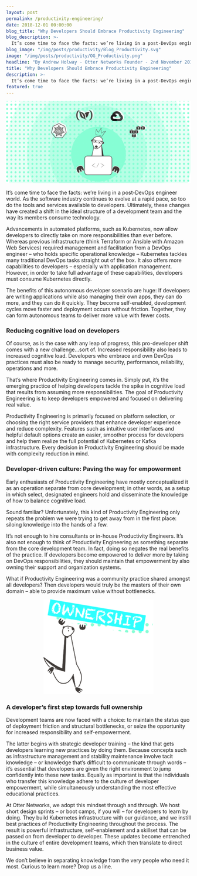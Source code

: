 ```yaml
---
layout: post
permalink: /productivity-engineering/
date: 2018-12-01 00:00:00
blog_title: "Why Developers Should Embrace Productivity Engineering"
blog_description: >-
  It’s come time to face the facts: we’re living in a post-DevOps engineer world. 
blog_image: "/img/posts/productivity/Blog_Productivity.svg"
image: "/img/posts/productivity/OG_Productivity.png"
headline: "By Andrew Holway - Otter Networks Founder - 2nd November 2018"
title: "Why Developers Should Embrace Productivity Engineering"
description: >-
  It’s come time to face the facts: we’re living in a post-DevOps engineer world.
featured: true
---
```

<div>
<img src="/img/posts/productivity/Article_Productivity.svg" alt="Productivity Engineering" />
</div>

It’s come time to face the facts: we’re living in a post-DevOps engineer world. As the software industry continues to evolve at a rapid pace, so too do the tools and services available to developers. Ultimately, these changes have created a shift in the ideal structure of a development team and the way its members consume technology. 

Advancements in automated platforms, such as Kubernetes, now allow developers to directly take on more responsibilities than ever before. Whereas previous infrastructure (think Terraform or Ansible with Amazon Web Services) required management and facilitation from a DevOps engineer – who holds specific operational knowledge – Kubernetes tackles many traditional DevOps tasks straight out of the box. It also offers more capabilities to developers – especially with application management. However, in order to take full advantage of these capabilities, developers must consume Kubernetes directly.

The benefits of this autonomous developer scenario are huge: If developers are writing applications while also managing their own apps, they can do more, and they can do it quickly. They become self-enabled, development cycles move faster and deployment occurs without friction. Together, they can form autonomous teams to deliver more value with fewer costs.


### Reducing cognitive load on developers

Of course, as is the case with any leap of progress, this pro-developer shift comes with a new challenge...sort of. Increased responsibility also leads to increased cognitive load. Developers who embrace and own DevOps practices must also be ready to manage security, performance, reliability, operations and more. 

That’s where Productivity Engineering comes in. Simply put, it’s the emerging practice of helping developers tackle the spike in cognitive load that results from assuming more responsibilities. The goal of Productivity Engineering is to keep developers empowered and focused on delivering real value. 

Productivity Engineering is primarily focused on platform selection, or choosing the right service providers that enhance developer experience and reduce complexity. Features such as intuitive user interfaces and helpful default options create an easier, smoother process for developers and help them realize the full potential of Kubernetes or Kafka infrastructure. Every decision in Productivity Engineering should be made with complexity reduction in mind. 


### Developer-driven culture: Paving the way for empowerment 


Early enthusiasts of Productivity Engineering have mostly conceptualized it as an operation separate from core development; in other words, as a setup in which select, designated engineers hold and disseminate the knowledge of how to balance cognitive load.

Sound familiar? Unfortunately, this kind of Productivity Engineering only repeats the problem we were trying to get away from in the first place: siloing knowledge into the hands of a few. 

It’s not enough to hire consultants or in-house Productivity Engineers. It’s also not enough to think of Productivity Engineering as something separate from the core development team. In fact, doing so negates the real benefits of the practice. If developers become empowered to deliver more by taking on DevOps responsibilities, they should maintain that empowerment by also owning their support and organization systems.

What if Productivity Engineering was a community practice shared amongst all developers? Then developers would truly be the masters of their own domain – able to provide maximum value without bottlenecks. 


<div style="text-align: center;">
  <img src="/img/posts/productivity/Article_Productivity2.svg" style="max-width: 300px;" alt="Developer-driven culture" />
</div>

### A developer’s first step towards full ownership

Development teams are now faced with a choice: to maintain the status quo of deployment friction and structural bottlenecks, or seize the opportunity for increased responsibility and self-empowerment. 

The latter begins with strategic developer training – the kind that gets developers learning new practices by doing them. Because concepts such as infrastructure management and stability maintenance involve tacit knowledge – or knowledge that’s difficult to communicate through words – it’s essential that developers are given the right environment to jump confidently into these new tasks. Equally as important is that the individuals who transfer this knowledge adhere to the culture of developer empowerment, while simultaneously understanding the most effective educational practices. 

At Otter Networks, we adopt this mindset through and through. We host short design sprints – or boot camps, if you will – for developers to learn by doing. They build Kubernetes infrastructure with our guidance, and we instill best practices of Productivity Engineering throughout the process. The result is powerful infrastructure, self-enablement and a skillset that can be passed on from developer to developer. These updates become entrenched in the culture of entire development teams, which then translate to direct business value. 

We don’t believe in separating knowledge from the very people who need it most. Curious to learn more? Drop us a line. 

